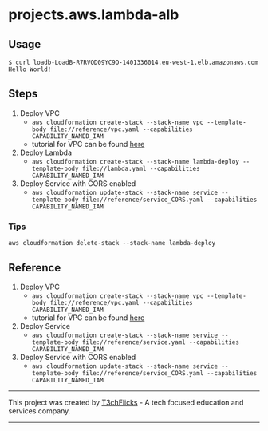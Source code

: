 # projects.aws.lambda-alb

## Usage

```
$ curl loadb-LoadB-R7RVQD09YC9O-1401336014.eu-west-1.elb.amazonaws.com
Hello World!
```

## Steps

1. Deploy VPC
   - `aws cloudformation create-stack --stack-name vpc --template-body file://reference/vpc.yaml --capabilities CAPABILITY_NAMED_IAM`
   - tutorial for VPC can be found [here](https://medium.com/@t3chflicks/virtual-private-cloud-on-aws-quickstart-with-cloudformation-4583109b2433)
1. Deploy Lambda
   - `aws cloudformation create-stack --stack-name lambda-deploy --template-body file://lambda.yaml --capabilities CAPABILITY_NAMED_IAM`
1. Deploy Service with CORS enabled
   - `aws cloudformation update-stack --stack-name service --template-body file://reference/service_CORS.yaml --capabilities CAPABILITY_NAMED_IAM`

### Tips

`aws cloudformation delete-stack --stack-name lambda-deploy`

## Reference

1. Deploy VPC
   - `aws cloudformation create-stack --stack-name vpc --template-body file://reference/vpc.yaml --capabilities CAPABILITY_NAMED_IAM`
   - tutorial for VPC can be found [here](https://medium.com/@t3chflicks/virtual-private-cloud-on-aws-quickstart-with-cloudformation-4583109b2433)
1. Deploy Service
   - `aws cloudformation create-stack --stack-name service --template-body file://reference/service.yaml --capabilities CAPABILITY_NAMED_IAM`
1. Deploy Service with CORS enabled
   - `aws cloudformation update-stack --stack-name service --template-body file://reference/service_CORS.yaml --capabilities CAPABILITY_NAMED_IAM`

---

This project was created by [T3chFlicks](https://t3chflicks.org) - A tech focused education and services company.

---
